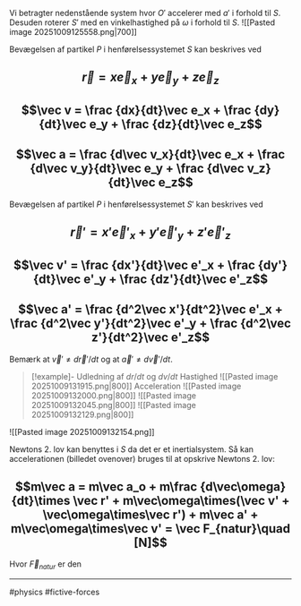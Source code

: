 Vi betragter nedenstående system hvor $O'$ accelerer med $a'$ i forhold til $S$. Desuden roterer $S'$ med en vinkelhastighed på $\omega$ i forhold til $S$.
![[Pasted image 20251009125558.png|700]]

Bevægelsen af partikel $P$ i henførelsessystemet $S$ kan beskrives ved
## $$ \vec r = x\vec e_x + y\vec e_y + z\vec e_z$$
## $$\vec v = \frac {dx}{dt}\vec e_x + \frac {dy}{dt}\vec e_y + \frac {dz}{dt}\vec e_z$$
## $$\vec a = \frac {d\vec v_x}{dt}\vec e_x + \frac {d\vec v_y}{dt}\vec e_y + \frac {d\vec v_z}{dt}\vec e_z$$
Bevægelsen af partikel $P$ i henførelsessystemet $S'$ kan beskrives ved
## $$ \vec r' = x'\vec e'_x + y'\vec e'_y + z'\vec e'_z$$
## $$\vec v' = \frac {dx'}{dt}\vec e'_x + \frac {dy'}{dt}\vec e'_y + \frac {dz'}{dt}\vec e'_z$$
## $$\vec a' = \frac {d^2\vec x'}{dt^2}\vec e'_x + \frac {d^2\vec y'}{dt^2}\vec e'_y + \frac {d^2\vec z'}{dt^2}\vec e'_z$$
Bemærk at $\vec v' \neq d\vec r'/{dt}$ og at $\vec a' \neq d\vec v'/dt$.

> [!example]- Udledning af $dr/dt$ og $dv/dt$
> Hastighed
> ![[Pasted image 20251009131915.png|800]]
>Acceleration
>![[Pasted image 20251009132000.png|800]]
>![[Pasted image 20251009132045.png|800]]
>![[Pasted image 20251009132129.png|800]]

![[Pasted image 20251009132154.png]]

Newtons 2. lov kan benyttes i $S$ da det er et inertialsystem. Så kan accelerationen (billedet ovenover) bruges til at opskrive Newtons 2. lov:
## $$m\vec a = m\vec a_o + m\frac {d\vec\omega}{dt}\times \vec r' + m\vec\omega\times(\vec v' + \vec\omega\times\vec r') + m\vec a' + m\vec\omega\times\vec v' = \vec F_{natur}\quad [N]$$
Hvor $\vec F_{natur}$ er den 

---
#physics #fictive-forces